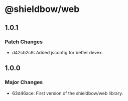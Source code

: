 # @shieldbow/web

## 1.0.1

### Patch Changes

- d42cb2c9: Added jsconfig for better devex.

## 1.0.0

### Major Changes

- 63d46ace: First version of the shieldbow/web library.
